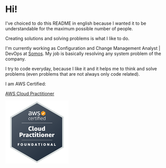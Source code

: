 # Hi!

I've choiced to do this README in english because I wanted it to be understandable for the maximum possible number of people.

Creating solutions and solving problems is what I like to do.

I'm currently working as Configuration and Change Management Analyst | DevOps at <a href="https://somos.us" target="_blank">Somos</a>. My job is basically resolving any system problem of the company.

I try to code everyday, because I like it and it helps me to think and solve problems (even problems that are not always only code related).

I am AWS Certified:

[AWS Cloud Practitioner](https://www.credly.com/badges/2351bdbe-b8bd-408f-a2f3-45f878267b23/public_url)

<a href="https://www.credly.com/badges/2351bdbe-b8bd-408f-a2f3-45f878267b23/public_url" target="_blank"> <img src="cplogo.png" alt="AWS Cloud Practitioner Logo" width="200"/></a>

